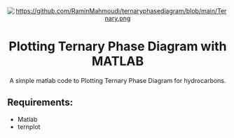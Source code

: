 <div align="center">
  <a href="https://github.com/RaminMahmoudi/ternaryphasediagram">
    <img alt="https://github.com/RaminMahmoudi/ternaryphasediagram/blob/main/Ternary.png"/>
  </a>
  <h1>Plotting Ternary Phase Diagram with MATLAB</h1>
  <p>
    A simple matlab code to Plotting Ternary Phase Diagram for hydrocarbons.
  </p>
  </div>
  
## Requirements:
- Matlab
- ternplot

